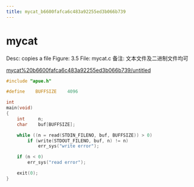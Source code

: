 ```yaml
---
title: mycat_b6600fafca6c483a92255ed3b066b739
---
```


# mycat

Desc: copies a file
Figure: 3.5
File: mycat.c
备注: 文本文件及二进制文件均可

[mycat%20b6600fafca6c483a92255ed3b066b739/untitled](mycat%20b6600fafca6c483a92255ed3b066b739/untitled)

```c
#include "apue.h"

#define    BUFFSIZE    4096

int
main(void)
{
    int     n;
    char    buf[BUFFSIZE];

    while ((n = read(STDIN_FILENO, buf, BUFFSIZE)) > 0)
        if (write(STDOUT_FILENO, buf, n) != n)
            err_sys("write error");

    if (n < 0)
        err_sys("read error");

    exit(0);
}
```